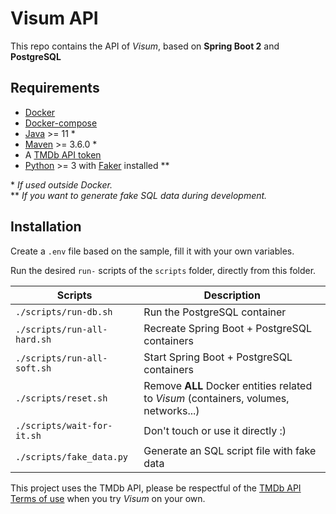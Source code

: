 # Visum API

This repo contains the API of _Visum_, based on __Spring Boot 2__ and __PostgreSQL__

## Requirements
* [Docker](https://www.docker.com/)
* [Docker-compose](https://docs.docker.com/compose/)
* [Java](https://openjdk.java.net/) >= 11 *
* [Maven](https://maven.apache.org/install.html) >= 3.6.0 *
* A [TMDb API token](https://www.themoviedb.org/documentation/api)
* [Python](https://www.python.org/) >= 3 with [Faker](https://faker.readthedocs.io/en/master/) installed **

\* _If used outside Docker._  
\** _If you want to generate fake SQL data during development._

## Installation

Create a `.env` file based on the sample, fill it with your own variables.
 
Run the desired `run-` scripts of the `scripts` folder, directly from this folder.

| Scripts                  | Description                                                                            |
|--------------------------|----------------------------------------------------------------------------------------|
| `./scripts/run-db.sh`      | Run the PostgreSQL container                                                         |
| `./scripts/run-all-hard.sh`| Recreate Spring Boot + PostgreSQL containers                                         |
| `./scripts/run-all-soft.sh`| Start Spring Boot + PostgreSQL containers                                            |
| `./scripts/reset.sh`       | Remove **ALL** Docker entities related to _Visum_ (containers, volumes, networks...) |
| `./scripts/wait-for-it.sh` | Don't touch or use it directly :)                                                    |
| `./scripts/fake_data.py`   | Generate an SQL script file with fake data                                           |
 
 This project uses the TMDb API, please be respectful of the [TMDb API Terms of use](https://www.themoviedb.org/documentation/api/terms-of-use) when you try _Visum_ on your own.
